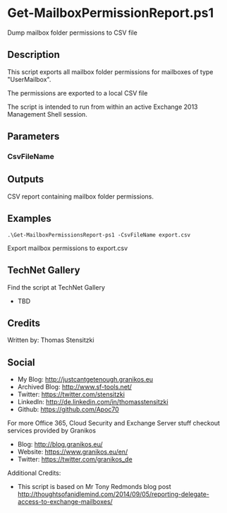 # Get-MailboxPermissionReport.ps1
Dump mailbox folder permissions to CSV file

## Description
This script exports all mailbox folder permissions for mailboxes of type "UserMailbox".
    
The permissions are exported to a local CSV file

The script is intended to run from within an active Exchange 2013 Management Shell session.
## Parameters
### CsvFileName

## Outputs
CSV report containing mailbox folder permissions.

## Examples
```
.\Get-MailboxPermissionsReport-ps1 -CsvFileName export.csv
```
Export mailbox permissions to export.csv


## TechNet Gallery
Find the script at TechNet Gallery
* TBD

## Credits
Written by: Thomas Stensitzki

## Social 

* My Blog: http://justcantgetenough.granikos.eu
* Archived Blog: http://www.sf-tools.net/
* Twitter:	https://twitter.com/stensitzki
* LinkedIn:	http://de.linkedin.com/in/thomasstensitzki
* Github:	https://github.com/Apoc70

For more Office 365, Cloud Security and Exchange Server stuff checkout services provided by Granikos

* Blog:     http://blog.granikos.eu/
* Website:	https://www.granikos.eu/en/
* Twitter:	https://twitter.com/granikos_de

Additional Credits:
* This script is based on Mr Tony Redmonds blog post http://thoughtsofanidlemind.com/2014/09/05/reporting-delegate-access-to-exchange-mailboxes/ 
